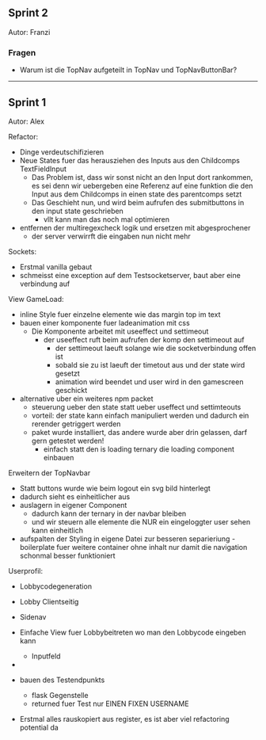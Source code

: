 ## Sprint 2

Autor: Franzi

### Fragen

- Warum ist die TopNav aufgeteilt in TopNav und TopNavButtonBar?

<hr> 

## Sprint 1

Autor: Alex

Refactor:

- Dinge verdeutschifizieren
- Neue States fuer das herausziehen des Inputs aus den Childcomps TextFieldInput
    - Das Problem ist, dass wir sonst nicht an den Input dort rankommen, es sei denn wir uebergeben eine Referenz auf
      eine funktion die den Input aus dem Childcomps in einen state des parentcomps setzt
    - Das Geschieht nun, und wird beim aufrufen des submitbuttons in den input state geschrieben
        - vllt kann man das noch mal optimieren
- entfernen der multiregexcheck logik und ersetzen mit abgesprochener
    - der server verwirrft die eingaben nun nicht mehr

Sockets:

- Erstmal vanilla gebaut
- schmeisst eine exception auf dem Testsocketserver, baut aber eine verbindung auf

View GameLoad:

- inline Style fuer einzelne elemente wie das margin top im text
- bauen einer komponente fuer ladeanimation mit css
    - Die Komponente arbeitet mit useeffect und settimeout
        - der useeffect ruft beim aufrufen der komp den settimeout auf
            - der settimeout laeuft solange wie die socketverbindung offen ist
            - sobald sie zu ist laeuft der timetout aus und der state wird gesetzt
            - animation wird beendet und user wird in den gamescreen geschickt
- alternative uber ein weiteres npm packet
    - steuerung ueber den state statt ueber useffect und settimteouts
    - vorteil: der state kann einfach manipuliert werden und dadurch ein rerender getriggert werden
    - paket wurde installiert, das andere wurde aber drin gelassen, darf gern getestet werden!
        - einfach statt den is loading ternary die loading component einbauen

Erweitern der TopNavbar

- Statt buttons wurde wie beim logout ein svg bild hinterlegt
- dadurch sieht es einheitlicher aus
- auslagern in eigener Component
    - dadurch kann der ternary in der navbar bleiben
    - und wir steuern alle elemente die NUR ein eingeloggter user sehen kann einheitlich
- aufspalten der Styling in eigene Datei zur besseren separieriung -boilerplate fuer weitere container ohne inhalt nur
  damit die navigation schonmal besser funktioniert

Userprofil:

- Lobbycodegeneration
- Lobby Clientseitig
- Sidenav
- Einfache View fuer Lobbybeitreten wo man den Lobbycode eingeben kann
    - Inputfeld
-

- bauen des Testendpunkts
    - flask Gegenstelle
    - returned fuer Test nur EINEN FIXEN USERNAME
- Erstmal alles rauskopiert aus register, es ist aber viel refactoring potential da